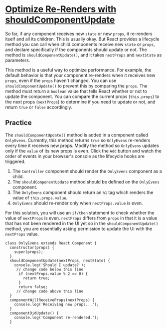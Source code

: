 # [Optimize Re-Renders with shouldComponentUpdate](https://www.freecodecamp.org/learn/front-end-development-libraries/react/optimize-re-renders-with-shouldcomponentupdate)

So far, if any component receives new `state` or new `props`, it re-renders itself and all its children. This is usually okay. But React provides a lifecycle method you can call when child components receive new `state` or `props`, and declare specifically if the components should update or not. The method is `shouldComponentUpdate()`, and it takes `nextProps` and `nextState` as parameters.

This method is a useful way to optimize performance. For example, the default behavior is that your component re-renders when it receives new `props`, even if the `props` haven't changed. You can use `shouldComponentUpdate()` to prevent this by comparing the `props`. The method must return a `boolean` value that tells React whether or not to update the component. You can compare the current props (`this.props`) to the next props (`nextProps`) to determine if you need to update or not, and return `true` or `false` accordingly.


## Practice
The `shouldComponentUpdate()` method is added in a component called `OnlyEvens`. Currently, this method returns `true` so `OnlyEvens` re-renders every time it receives new props. Modify the method so `OnlyEvens` updates only if the `value` of its new props is even. Click the `Add` button and watch the order of events in your browser's console as the lifecycle hooks are triggered.

1. The `Controller` component should render the `OnlyEvens` component as a child.
2. The `shouldComponentUpdate` method should be defined on the `OnlyEvens` component.
3. The `OnlyEvens` component should return an `h1` tag which renders the value of `this.props.value`.
4. `OnlyEvens` should re-render only when `nextProps.value` is even.

For this solution, you will use an `if/then` statement to check whether the value of `nextProps` is even. `nextProps` differs from `props` in that it is a value that has not been rendered in the UI yet so in the `shouldComponentUpdate()` method, you are essentially asking permission to update the UI with the `nextProps` value.

```
class OnlyEvens extends React.Component {
  constructor(props) {
    super(props);
  }
  shouldComponentUpdate(nextProps, nextState) {
    console.log('Should I update?');
     // change code below this line
      if (nextProps.value % 2 == 0) {
        return true;
      }
      return false;
     // change code above this line
  }
  componentWillReceiveProps(nextProps) {
    console.log('Receiving new props...');
  }
  componentDidUpdate() {
    console.log('Component re-rendered.');
  }
  ```